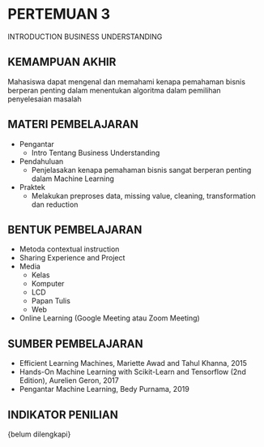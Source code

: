 # **PERTEMUAN 3**
INTRODUCTION BUSINESS UNDERSTANDING

## **KEMAMPUAN AKHIR**
Mahasiswa dapat mengenal dan memahami kenapa pemahaman bisnis berperan penting dalam menentukan algoritma dalam pemilihan penyelesaian masalah

## **MATERI PEMBELAJARAN**
- Pengantar
    - Intro Tentang Business Understanding
- Pendahuluan 
    - Penjelasakan kenapa pemahaman bisnis sangat berperan penting dalam Machine Learning
- Praktek
    - Melakukan preproses data, missing value, cleaning, transformation dan reduction 

## **BENTUK PEMBELAJARAN**
- Metoda contextual instruction
- Sharing Experience and Project
- Media 
    - Kelas
    - Komputer
    - LCD
    - Papan Tulis
    - Web
- Online Learning (Google Meeting atau Zoom Meeting)

## **SUMBER PEMBELAJARAN**
- Efficient Learning Machines, Mariette Awad and Tahul Khanna, 2015
- Hands-On Machine Learning with Scikit-Learn and Tensorflow (2nd Edition), Aurelien Geron, 2017
- Pengantar Machine Learning, Bedy Purnama, 2019

## **INDIKATOR PENILIAN**
{belum dilengkapi}